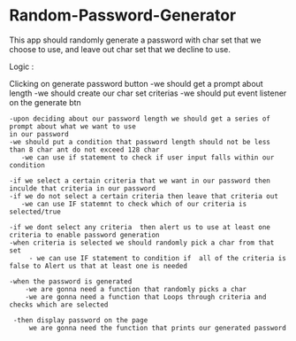 # Random-Password-Generator

This app should randomly generate a password with char set that we choose to use,
and leave out char set that we decline to use.

Logic :

   Clicking on generate password button
    -we should get a prompt about length
      -we should create our char set criterias
      -we should put  event listener on the generate btn
      
    -upon deciding about our password length we should get a series of prompt about what we want to use 
    in our password
    -we should put a condition that password length should not be less than 8 char ant do not exceed 128 char
       -we can use if statement to check if user input falls within our condition
       
    -if we select a certain criteria that we want in our password then inculde that criteria in our password
    -if we do not select a certain criteria then leave that criteria out
       -we can use IF statemnt to check which of our criteria is selected/true
       
    -if we dont select any criteria  then alert us to use at least one criteria to enable password generation
    -when criteria is selected we should randomly pick a char from that set
         - we can use IF statement to condition if  all of the criteria is false to Alert us that at least one is needed
         
    -when the password is generated 
        -we are gonna need a function that randomly picks a char
        -we are gonna need a function that Loops through criteria and checks which are selected
        
     -then display password on the page
         we are gonna need the function that prints our generated password
